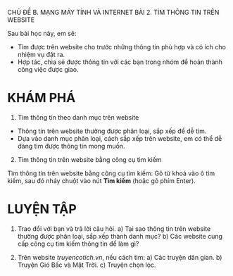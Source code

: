 CHỦ ĐỀ B. MẠNG MÁY TÍNH VÀ INTERNET
BÀI 2. TÌM THÔNG TIN TRÊN WEBSITE

Sau bài học này, em sẽ:
- Tìm được trên website cho trước những thông tin phù hợp và có ích cho nhiệm vụ đặt ra.
- Hợp tác, chia sẻ được thông tin với các bạn trong nhóm để hoàn thành công việc được giao.

# KHÁM PHÁ

1. Tìm thông tin theo danh mục trên website

- Thông tin trên website thường được phân loại, sắp xếp để dễ tìm.
- Dựa vào danh mục phân loại, cách sắp xếp trên website, em có thể dễ dàng tìm được thông tin mong muốn.

2. Tìm thông tin trên website bằng công cụ tìm kiếm

Tìm thông tin trên website bằng công cụ tìm kiếm: Gõ từ khoá vào ô tìm kiếm, sau đó nháy chuột vào nút **Tìm kiếm** (hoặc gõ phím Enter).

# LUYỆN TẬP

1. Trao đổi với bạn và trả lời câu hỏi.
a) Tại sao thông tin trên website thường được phân loại, sắp xếp thành danh mục?
b) Các website cung cấp công cụ tìm kiếm thông tin để làm gì?

2. Trên website _truyencotich.vn_, nếu cách tìm:
a) Các truyện dân gian.
b) Truyện Gió Bấc và Mặt Trời.
c) Truyện chọn lọc.

